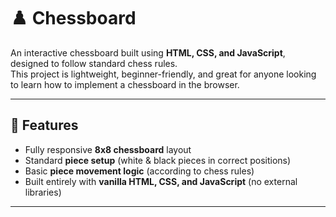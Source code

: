 # ♟️ Chessboard

An interactive chessboard built using **HTML, CSS, and JavaScript**, designed to follow standard chess rules.  
This project is lightweight, beginner-friendly, and great for anyone looking to learn how to implement a chessboard in the browser.

---

## 🚀 Features
- Fully responsive **8x8 chessboard** layout  
- Standard **piece setup** (white & black pieces in correct positions)  
- Basic **piece movement logic** (according to chess rules)  
- Built entirely with **vanilla HTML, CSS, and JavaScript** (no external libraries)  

---
